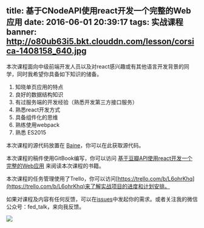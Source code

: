 title: 基于CNodeAPI使用react开发一个完整的Web应用
date: 2016-06-01 20:39:17
tags: 实战课程
banner: http://o80ub63i5.bkt.clouddn.com/lesson/corsica-1408158_640.jpg
---

本次课程面向中级前端开发人员以及对react感兴趣或有其他语言开发背景的同学，同时我希望你具备如下知识的储备。

1. 知晓单页应用的特点
2. 良好的数据结构知识
3. 有过服务端的开发经验（熟悉开发第三方接口服务）
4. 熟悉react开发方式
5. 具备组件化的思维
6. 熟练使用webpack
7. 熟悉 ES2015

本次课程的源代码放置在 [Baine](https://github.com/mulgore/Baine)，你可以在此获取源代码。

本次课程的稿件使用GitBook编写，你可以访问 [基于豆瓣API使用react开发一个完整的Web应用](https://www.gitbook.com/book/icepy/-api-react-web-/details) 来阅读本次课程的书籍。

本次课程的任务管理使用了Trello，你可以访问[https://trello.com/b/L6ohrKhq](https://trello.com/b/L6ohrKhq)来了解实战项目的进度和计划安排。

如果对课程及内容有任何反馈，可以在[issues](https://github.com/mulgore/Baine/issues)中发起你的需求。或者关注我的微信公众号：fed_talk，来向我反馈。

![](https://raw.githubusercontent.com/icepy/_posts/master/img/weixin.jpg)
